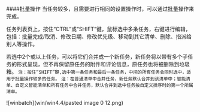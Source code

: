 ####批量操作
当任务较多，且需要进行相同的设置操作时，可以通过批量操作来完成。

任务列表页上，按住“CTRL”或“SHIFT”键，鼠标选中多条任务，右键进行编辑，包括：批量完成/取消、修改日期、修改优先级、移动到其它清单、删除、指派给别人等操作。

若选中2个或以上任务，可以将它们合并成一个新任务，新任务将以带有多个子任务的形式呈现，但不再保留原任务的附件和评论信息，原任务也将被删除到垃圾箱。
`注：按住“SHIFT”键,选中第一条任务和最后一条任务，中间的所有任务会同时选中，适用于批量操作较多的任务。`
`注：在普通清单中合并任务，新任务默认合并到该清单中；智能清单、自定义智能清单和所有任务中合并任务，默认合并到选中任务按自定义排序时的第一个所属清单。`


![winbatch](win/win4.4/pasted image 0 12.png)